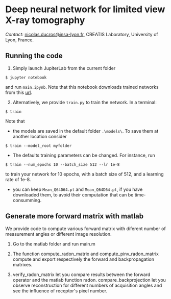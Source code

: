 # Deep neural network for limited view X-ray tomography

*Contact:* nicolas.ducros@insa-lyon.fr, CREATIS Laboratory, University of Lyon, France.

## Running the code
1. Simply launch JupiterLab from the current folder
```
$ jupyter notebook
```
and run `main.ipynb`. Note that this notebook downloads trained networks from this [url](https://www.creatis.insa-lyon.fr/~ducros/spyritexamples/2020_ISBI_CNet/2020_Radon_CNet.zip). 

2. Alternatively, we provide `train.py` to train the network. In a terminal:
```
$ train 
```
Note that 
* the models are saved in the default folder `.\models\`. To save them at another location consider
```
$ train --model_root myfolder
```
* The defaults training parameters can be changed. For instance, run 
```
$ train --num_epochs 10 --batch_size 512 --lr 1e-8
```
to train your network for 10 epochs, with a batch size of 512, and a learning rate of 1e-8. 
* you can keep `Mean_Q64D64.pt` and `Mean_Q64D64.pt`, if you have downloaded them, to avoid their computation that can be time-consumming.

## Generate more forward matrix with matlab
We provide code to compute various forward matrix with diferent number of measurement angles or different image resolution.

1. Go to the matlab folder and run main.m

2. The function compute_radon_matrix and compute_pinv_radon_matrix compute and export respectively the forward and backpropagation matrixes.

3. verify_radon_matrix let you compare results between the forward operator and the matlab function radon. compare_backprojection let you observe reconstruction for different numbers of acquisition angles and see the influence of receptor's pixel number.
